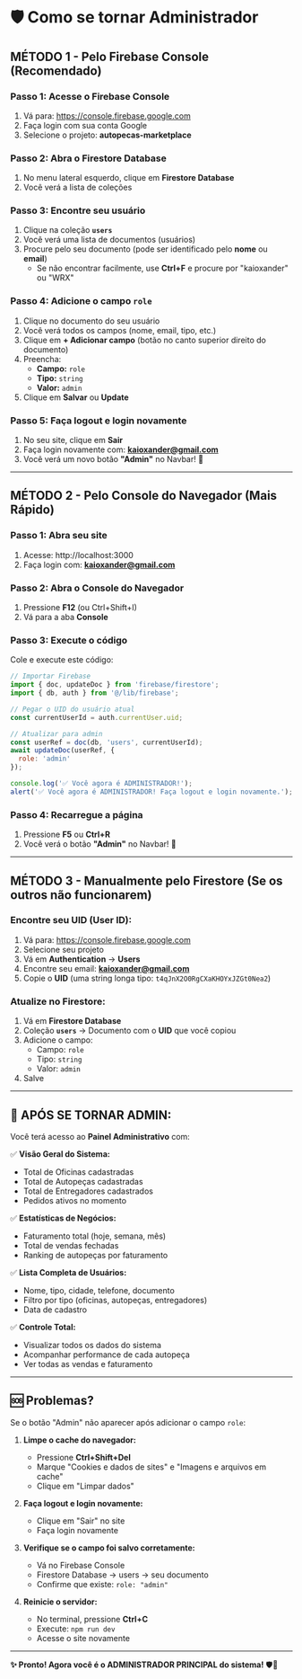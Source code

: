 # 🛡️ Como se tornar Administrador

## **MÉTODO 1 - Pelo Firebase Console (Recomendado)**

### **Passo 1: Acesse o Firebase Console**
1. Vá para: https://console.firebase.google.com
2. Faça login com sua conta Google
3. Selecione o projeto: **autopecas-marketplace**

### **Passo 2: Abra o Firestore Database**
1. No menu lateral esquerdo, clique em **Firestore Database**
2. Você verá a lista de coleções

### **Passo 3: Encontre seu usuário**
1. Clique na coleção **`users`**
2. Você verá uma lista de documentos (usuários)
3. Procure pelo seu documento (pode ser identificado pelo **nome** ou **email**)
   - Se não encontrar facilmente, use **Ctrl+F** e procure por "kaioxander" ou "WRX"

### **Passo 4: Adicione o campo `role`**
1. Clique no documento do seu usuário
2. Você verá todos os campos (nome, email, tipo, etc.)
3. Clique em **+ Adicionar campo** (botão no canto superior direito do documento)
4. Preencha:
   - **Campo:** `role`
   - **Tipo:** `string`
   - **Valor:** `admin`
5. Clique em **Salvar** ou **Update**

### **Passo 5: Faça logout e login novamente**
1. No seu site, clique em **Sair**
2. Faça login novamente com: **kaioxander@gmail.com**
3. Você verá um novo botão **"Admin"** no Navbar! 🎉

---

## **MÉTODO 2 - Pelo Console do Navegador (Mais Rápido)**

### **Passo 1: Abra seu site**
1. Acesse: http://localhost:3000
2. Faça login com: **kaioxander@gmail.com**

### **Passo 2: Abra o Console do Navegador**
1. Pressione **F12** (ou Ctrl+Shift+I)
2. Vá para a aba **Console**

### **Passo 3: Execute o código**
Cole e execute este código:

```javascript
// Importar Firebase
import { doc, updateDoc } from 'firebase/firestore';
import { db, auth } from '@/lib/firebase';

// Pegar o UID do usuário atual
const currentUserId = auth.currentUser.uid;

// Atualizar para admin
const userRef = doc(db, 'users', currentUserId);
await updateDoc(userRef, {
  role: 'admin'
});

console.log('✅ Você agora é ADMINISTRADOR!');
alert('✅ Você agora é ADMINISTRADOR! Faça logout e login novamente.');
```

### **Passo 4: Recarregue a página**
1. Pressione **F5** ou **Ctrl+R**
2. Você verá o botão **"Admin"** no Navbar! 🎉

---

## **MÉTODO 3 - Manualmente pelo Firestore (Se os outros não funcionarem)**

### **Encontre seu UID (User ID):**
1. Vá para: https://console.firebase.google.com
2. Selecione seu projeto
3. Vá em **Authentication** → **Users**
4. Encontre seu email: **kaioxander@gmail.com**
5. Copie o **UID** (uma string longa tipo: `t4qJnX2O0RgCXaKHOYxJZGt0Nea2`)

### **Atualize no Firestore:**
1. Vá em **Firestore Database**
2. Coleção **`users`** → Documento com o **UID** que você copiou
3. Adicione o campo:
   - Campo: `role`
   - Tipo: `string`
   - Valor: `admin`
4. Salve

---

## **📌 APÓS SE TORNAR ADMIN:**

Você terá acesso ao **Painel Administrativo** com:

✅ **Visão Geral do Sistema:**
- Total de Oficinas cadastradas
- Total de Autopeças cadastradas
- Total de Entregadores cadastrados
- Pedidos ativos no momento

✅ **Estatísticas de Negócios:**
- Faturamento total (hoje, semana, mês)
- Total de vendas fechadas
- Ranking de autopeças por faturamento

✅ **Lista Completa de Usuários:**
- Nome, tipo, cidade, telefone, documento
- Filtro por tipo (oficinas, autopeças, entregadores)
- Data de cadastro

✅ **Controle Total:**
- Visualizar todos os dados do sistema
- Acompanhar performance de cada autopeça
- Ver todas as vendas e faturamento

---

## **🆘 Problemas?**

Se o botão "Admin" não aparecer após adicionar o campo `role`:

1. **Limpe o cache do navegador:**
   - Pressione **Ctrl+Shift+Del**
   - Marque "Cookies e dados de sites" e "Imagens e arquivos em cache"
   - Clique em "Limpar dados"

2. **Faça logout e login novamente:**
   - Clique em "Sair" no site
   - Faça login novamente

3. **Verifique se o campo foi salvo corretamente:**
   - Vá no Firebase Console
   - Firestore Database → users → seu documento
   - Confirme que existe: `role: "admin"`

4. **Reinicie o servidor:**
   - No terminal, pressione **Ctrl+C**
   - Execute: `npm run dev`
   - Acesse o site novamente

---

**✨ Pronto! Agora você é o ADMINISTRADOR PRINCIPAL do sistema!** 🛡️🎉





